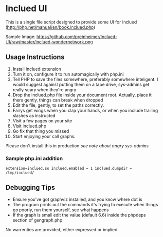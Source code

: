 # Inclued UI

This is a single file script designed to provide some UI for Inclued (http://php.net/manual/en/book.inclued.php)

Sample Image: https://github.com/preinheimer/Inclued-UI/raw/master/inclued-wondernetwork.png

## Usage Instructions

1.  Install inclued extension
2.  Turn it on, configure it to run automagically with php.ini
3.  Tell PHP to save the files somewhere, preferably somewhere inteligent. I would suggest against putting them on a tape drive, sys-admins get really scary when they're angry
4.  Drop the inclued.php file inside your document root. Actually, place it there gently, things can break when dropped
5.  Edit the file, gently, to set the paths correctly.
6.  Fairys get wings when you clap your hands, or when you include trailing slashes as instructed
7.  Visit a few pages on your site
8.  Visit inclued.php
9.  Go fix that thing you missed
10.  Start enjoying your call graphs.

Please don't install this in production *see note about angry sys-admins*

### Sample php.ini addition
`extension=inclued.so
inclued.enabled = 1
inclued.dumpdir = /tmp/inclued/
`

## Debugging Tips

* Ensure you've got graphviz installed, and you know where dot is
* The program prints out the commands it's trying to execute when things go poorly, run them yourself, see what happens
* If the graph is small edit the value (default 6.6) inside the phpdeps section of gengraph.php


No warrenties are provided, either expressed or implied.

